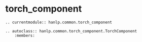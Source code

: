 # torch_component

```{eval-rst}
.. currentmodule:: hanlp.common.torch_component

.. autoclass:: hanlp.common.torch_component.TorchComponent
	:members:

```
